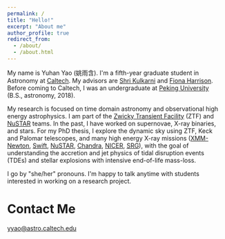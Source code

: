 ```yaml
---
permalink: /
title: "Hello!"
excerpt: "About me"
author_profile: true
redirect_from: 
  - /about/
  - /about.html
---
```


My name is Yuhan Yao (姚雨含). I'm a fifth-year graduate student in Astronomy at  [Caltech](https://www.caltech.edu/). My advisors are [Shri Kulkarni](https://sites.astro.caltech.edu/~srk/) and [Fiona Harrison](http://www.srl.caltech.edu/personnel/fiona/). Before coming to Caltech, I was an undergraduate at [Peking University](https://english.pku.edu.cn/) (B.S., astronomy, 2018). 

My research is focused on time domain astronomy and observational high energy astrophysics. I am part of the [Zwicky Transient Facility](http://www.ptf.caltech.edu/ztf) (ZTF) and [NuSTAR](https://heag.caltech.edu/) teams. In the past, I have worked on supernovae, X-ray binaries, and stars. For my PhD thesis, I explore the dynamic sky using ZTF, Keck and Palomar telescopes, and many high energy X-ray missions ([XMM-Newton](https://www.cosmos.esa.int/web/xmm-newton/), [Swift](https://swift.gsfc.nasa.gov/), [NuSTAR](https://www.nustar.caltech.edu/),    [Chandra](https://chandra.harvard.edu/), [NICER](https://heasarc.gsfc.nasa.gov/docs/nicer/),    [SRG](https://en.wikipedia.org/wiki/Spektr-RG)), with the goal of understanding the accretion and jet physics of tidal disruption events (TDEs) and stellar explosions with intensive end-of-life mass-loss.

I go by "she/her" pronouns. I'm happy to talk anytime with students interested in working on a research project.


Contact Me
======
yyao@astro.caltech.edu
